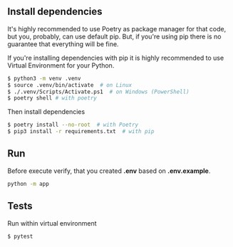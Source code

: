 ## Install dependencies
It's highly recommended to use Poetry as package manager for that code, but you, probably, can use default pip. But, if you're using pip there is no guarantee that everything will be fine.

If you're installing dependencies with pip it is highly recommended to use Virtual Environment for your Python.
```bash
$ python3 -m venv .venv
$ source .venv/bin/activate  # on Linux
$ ./.venv/Scripts/Activate.ps1  # on Windows (PowerShell)
$ poetry shell # with poetry
```

Then install dependencies
```bash
$ poetry install --no-root  # with Poetry
$ pip3 install -r requirements.txt  # with pip
```

## Run
Before execute verify, that you created **.env** based on **.env.example**.

```bash
python -m app
```

## Tests
Run within virtual environment
```bash
$ pytest
```